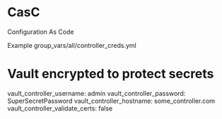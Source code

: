 # CasC
Configuration As Code

Example group_vars/all/controller_creds.yml
# Vault encrypted to protect secrets

vault_controller_username: admin
vault_controller_password: SuperSecretPassword
vault_controller_hostname: some_controller.com
vault_controller_validate_certs: false